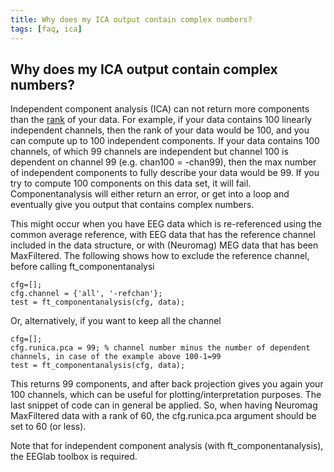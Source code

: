```yaml
---
title: Why does my ICA output contain complex numbers?
tags: [faq, ica]
---
```


## Why does my ICA output contain complex numbers?

Independent component analysis (ICA) can not return more components than the [rank](http://en.wikipedia.org/wiki/Rank_(linear_algebra)) of your data. For example, if your data contains 100 linearly independent channels, then the rank of your data would be 100, and you can compute up to 100 independent components. If your data contains 100 channels, of which 99 channels are independent but channel 100 is dependent on channel 99 (e.g. chan100 = -chan99), then the max number of independent components to fully describe your data would be 99. If you try to compute 100 components on this data set, it will fail. Componentanalysis will either return an error, or get into a loop and eventually give you output that contains complex numbers.

This might occur when you have EEG data which is re-referenced using the common average reference, with EEG data that has the reference channel included in the data structure, or with (Neuromag) MEG data that has been MaxFiltered. 
The following shows how to exclude the reference channel, before calling ft_componentanalysi

	
	cfg=[];
	cfg.channel = {'all', '-refchan'};
	test = ft_componentanalysis(cfg, data);

Or, alternatively, if you want to keep all the channel

	
	cfg=[];
	cfg.runica.pca = 99; % channel number minus the number of dependent channels, in case of the example above 100-1=99
	test = ft_componentanalysis(cfg, data);

This returns 99 components, and after back projection gives you again your 100 channels, which can be useful for plotting/interpretation purposes. The last snippet of code can in general be applied. So, when having Neuromag MaxFiltered data with a rank of 60, the cfg.runica.pca argument should be set to 60 (or less).

Note that for independent component analysis (with ft_componentanalysis), the EEGlab toolbox is required.

